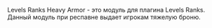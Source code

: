Levels Ranks Heavy Armor - это модуль для плагина Levels Ranks. Данный модуль при респавне выдает игрокам тяжелую броню.
